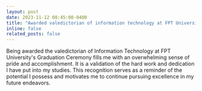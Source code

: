 ```yaml
---
layout: post
date: 2023-11-12 08:45:00-0400
title: "Awarded valedictorian of information technology at FPT University Graduation Ceremony"
inline: false
related_posts: false
---
```


Being awarded the valedictorian of Information Technology at FPT University's Graduation Ceremony fills me with an overwhelming sense of pride and accomplishment. It is a validation of the hard work and dedication I have put into my studies. This recognition serves as a reminder of the potential I possess and motivates me to continue pursuing excellence in my future endeavors.
